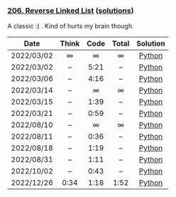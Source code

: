 ### [206. Reverse Linked List](https://leetcode.com/problems/reverse-linked-list/) ([solutions](https://github.com/jxcrw/pazuru/blob/main/leetcode/206.%20Reverse%20Linked%20List/))
A classic :) . Kind of hurts my brain though.

|    Date    | Think | Code | Total |                                                       Solution                                                       |
|:----------:|:-----:|:----:|:-----:|:--------------------------------------------------------------------------------------------------------------------:|
| 2022/03/02 |   ∞   |  ∞   |   ∞   |      [Python](https://github.com/jxcrw/pazuru/blob/main/leetcode/206.%20Reverse%20Linked%20List/reverse_ll.py)       |
| 2022/03/02 |   –   | 5:21 |   –   | [Python](https://github.com/jxcrw/pazuru/blob/main/leetcode/206.%20Reverse%20Linked%20List/reverse_ll_2022-03-02.py) |
| 2022/03/06 |   –   | 4:16 |   –   | [Python](https://github.com/jxcrw/pazuru/blob/main/leetcode/206.%20Reverse%20Linked%20List/reverse_ll_2022-03-06.py) |
| 2022/03/14 |   –   |  ∞   |   ∞   | [Python](https://github.com/jxcrw/pazuru/blob/main/leetcode/206.%20Reverse%20Linked%20List/reverse_ll_2022-03-14.py) |
| 2022/03/15 |   –   | 1:39 |   –   | [Python](https://github.com/jxcrw/pazuru/blob/main/leetcode/206.%20Reverse%20Linked%20List/reverse_ll_2022-03-15.py) |
| 2022/03/21 |   –   | 0:59 |   –   | [Python](https://github.com/jxcrw/pazuru/blob/main/leetcode/206.%20Reverse%20Linked%20List/reverse_ll_2022-03-21.py) |
| 2022/08/10 |   –   |  ∞   |   ∞   | [Python](https://github.com/jxcrw/pazuru/blob/main/leetcode/206.%20Reverse%20Linked%20List/reverse_ll_2022-08-10.py) |
| 2022/08/11 |   –   | 0:36 |   –   | [Python](https://github.com/jxcrw/pazuru/blob/main/leetcode/206.%20Reverse%20Linked%20List/reverse_ll_2022-08-11.py) |
| 2022/08/18 |   –   | 1:19 |   –   | [Python](https://github.com/jxcrw/pazuru/blob/main/leetcode/206.%20Reverse%20Linked%20List/reverse_ll_2022-08-18.py) |
| 2022/08/31 |   –   | 1:11 |   –   | [Python](https://github.com/jxcrw/pazuru/blob/main/leetcode/206.%20Reverse%20Linked%20List/reverse_ll_2022-08-31.py) |
| 2022/10/02 |   –   | 0:43 |   –   | [Python](https://github.com/jxcrw/pazuru/blob/main/leetcode/206.%20Reverse%20Linked%20List/reverse_ll_2022-10-02.py) |
| 2022/12/26 | 0:34  | 1:18 | 1:52  | [Python](https://github.com/jxcrw/pazuru/blob/main/leetcode/206.%20Reverse%20Linked%20List/reverse_ll_2022-12-26.py) |
